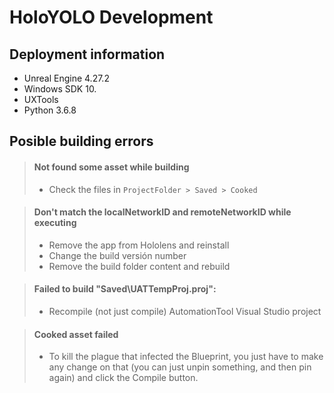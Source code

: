 # HoloYOLO Development

## Deployment information

- Unreal Engine 4.27.2
- Windows SDK 10.
- UXTools 
- Python 3.6.8
  

## Posible building errors

> #### Not found some asset while building
>
> - Check the files in `ProjectFolder > Saved > Cooked` 
>

> #### Don't match the localNetworkID and remoteNetworkID while executing
>
> - Remove the app from Hololens and reinstall
> - Change the build versión number
> - Remove the build folder content and rebuild
>

> #### Failed to build "Saved\UATTempProj.proj":
>
> - Recompile (not just compile) AutomationTool Visual Studio project

> #### Cooked asset failed
> 
> - To kill the plague that infected the Blueprint, you just have to make any change on that (you can just unpin something, and then pin again) and click the Compile button.

